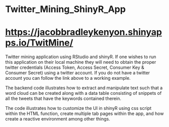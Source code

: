 # Twitter_Mining_ShinyR_App
# https://jacobbradleykenyon.shinyapps.io/TwitMine/

Twitter mining application using RStudio and shinyR.  If one wishes to run this application on their local machine they will need to obtain the proper twitter credentials (Access Token, Access Secret, Consumer Key & Consumer Secret) using a twitter account.  If you do not have a twitter account you can follow the link above to a working example.

The backend code illustrates how to extract and manipulate text such that a word cloud can be created along with a data table consisting of snippets of all the tweets that have the keywords contained therein.

The code illustrates how to customize the UI in shinyR using css script within the HTML function, create multiple tab pages within the app, and how create a reactive environment among other things.



